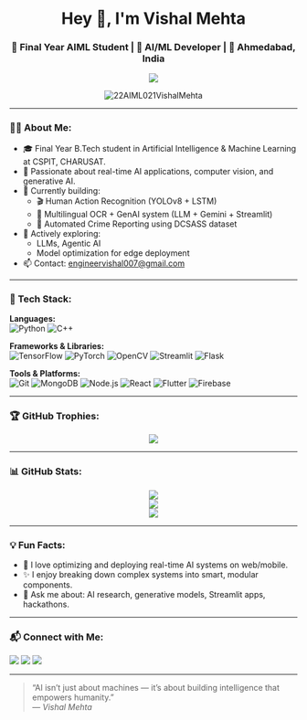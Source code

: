 <h1 align="center">Hey 👋, I'm Vishal Mehta</h1>
<h3 align="center">🚀 Final Year AIML Student | 🧠 AI/ML Developer | 📍 Ahmedabad, India</h3>

<p align="center">
  <img src="https://readme-typing-svg.herokuapp.com?font=Fira+Code&weight=700&size=25&duration=3000&pause=1000&color=42F2F7&center=true&vCenter=true&width=750&lines=Turning+ideas+into+impactful+AI+products.;Building+systems+that+learn+and+evolve.;Let%E2%80%99s+code+something+incredible+together+%F0%9F%9A%80" />
</p>

<p align="center">
  <img src="https://komarev.com/ghpvc/?username=22AIML021VishalMehta&label=Profile%20views&color=brightgreen&style=flat" alt="22AIML021VishalMehta" />
</p>

---

### 👨‍💻 About Me:
- 🎓 Final Year B.Tech student in Artificial Intelligence & Machine Learning at CSPIT, CHARUSAT.
- 🧠 Passionate about real-time AI applications, computer vision, and generative AI.
- 🔭 Currently building:
  - 🎬 Human Action Recognition (YOLOv8 + LSTM)
  - 📄 Multilingual OCR + GenAI system (LLM + Gemini + Streamlit)
  - 🚨 Automated Crime Reporting using DCSASS dataset
- 🌱 Actively exploring:
  - LLMs, Agentic AI
  - Model optimization for edge deployment
- 📫 Contact: [engineervishal007@gmail.com](mailto:engineervishal007@gmail.com)

---

### 🧰 Tech Stack:

**Languages:**  
![Python](https://img.shields.io/badge/-Python-3776AB?style=flat&logo=python&logoColor=white) 
![C++](https://img.shields.io/badge/-C++-00599C?style=flat&logo=cplusplus&logoColor=white)

**Frameworks & Libraries:**  
![TensorFlow](https://img.shields.io/badge/-TensorFlow-FF6F00?style=flat&logo=tensorflow&logoColor=white)
![PyTorch](https://img.shields.io/badge/-PyTorch-EE4C2C?style=flat&logo=pytorch&logoColor=white)
![OpenCV](https://img.shields.io/badge/-OpenCV-5C3EE8?style=flat&logo=opencv&logoColor=white)
![Streamlit](https://img.shields.io/badge/-Streamlit-FF4B4B?style=flat&logo=streamlit&logoColor=white)
![Flask](https://img.shields.io/badge/-Flask-000000?style=flat&logo=flask&logoColor=white)

**Tools & Platforms:**  
![Git](https://img.shields.io/badge/-Git-F05032?style=flat&logo=git&logoColor=white)
![MongoDB](https://img.shields.io/badge/-MongoDB-47A248?style=flat&logo=mongodb&logoColor=white)
![Node.js](https://img.shields.io/badge/-Node.js-339933?style=flat&logo=nodedotjs&logoColor=white)
![React](https://img.shields.io/badge/-React-61DAFB?style=flat&logo=react&logoColor=black)
![Flutter](https://img.shields.io/badge/-Flutter-02569B?style=flat&logo=flutter&logoColor=white)
![Firebase](https://img.shields.io/badge/-Firebase-FFCA28?style=flat&logo=firebase&logoColor=black)

---

### 🏆 GitHub Trophies:

<p align="center">
  <img src="https://github-profile-trophy.vercel.app/?username=22AIML021VishalMehta&theme=algolia&no-bg=true&margin-w=15" />
</p>

---

### 📊 GitHub Stats:

<p align="center">
  <img src="https://github-readme-stats.vercel.app/api?username=22AIML021VishalMehta&show_icons=true&theme=tokyonight" />
  <br/>
  <img src="https://github-readme-streak-stats.herokuapp.com/?user=22AIML021VishalMehta&theme=tokyonight" />
  <br/>
  <img src="https://github-readme-stats.vercel.app/api/top-langs/?username=22AIML021VishalMehta&layout=compact&theme=tokyonight" />
</p>

---

### 💡 Fun Facts:
- 🔐 I love optimizing and deploying real-time AI systems on web/mobile.
- ✨ I enjoy breaking down complex systems into smart, modular components.
- 💬 Ask me about: AI research, generative models, Streamlit apps, hackathons.

---

### 📬 Connect with Me:

<p>
  <a href="https://linkedin.com/in/veeshal-mehta"><img src="https://img.shields.io/badge/-LinkedIn-blue?style=flat&logo=linkedin&logoColor=white"/></a>
  <a href="mailto:engineervishal007@gmail.com"><img src="https://img.shields.io/badge/-Gmail-D14836?style=flat&logo=gmail&logoColor=white"/></a>
  <a href="https://github.com/22AIML021VishalMehta"><img src="https://img.shields.io/badge/-GitHub-333?style=flat&logo=github&logoColor=white"/></a>
</p>

---

> “AI isn’t just about machines — it’s about building intelligence that empowers humanity.”  
> — *Vishal Mehta*

